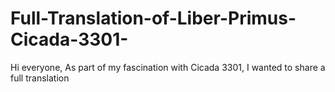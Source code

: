# Full-Translation-of-Liber-Primus-Cicada-3301-
Hi everyone,  As part of my fascination with Cicada 3301, I wanted to share a full translation 
